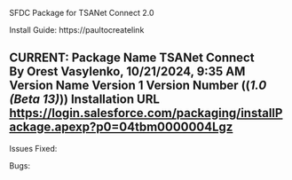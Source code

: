 SFDC Package for TSANet Connect 2.0

Install Guide:  https://paultocreatelink

CURRENT:
Package Name	TSANet Connect	
By	Orest Vasylenko,   10/21/2024, 9:35 AM
Version Name	Version 1
Version Number	((*1.0 (Beta 13)*))
Installation URL	https://login.salesforce.com/packaging/installPackage.apexp?p0=04tbm0000004Lgz
--
  
  Issues Fixed:

  Bugs:
